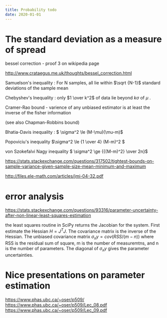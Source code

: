 ```yaml
---
title: Probability todo
date: 2020-01-01
---
```

# The standard deviation as a measure of spread
bessel correction - proof 3 on wikipedia page

<http://www.crataegus.me.uk/thoughts/bessel_correction.html>

Samuelson's inequality : For N samples, all lie within $\sqrt {N-1}$ standard deviations of the sample mean

Chebyshev's Inequality : only $1 \over k^2$ of data lie beyond $k\sigma$ of $\mu$
.

Cramer-Rao bound - varience of any unbiased estimator is at least the inverse of the fisher information

(see also Chapman-Robbins bound)

Bhatia-Davis inequality : $ \sigma^2 \le (M-\mu)(\mu-m)$

Popoviciu's inequality $\sigma^2 \le {1 \over 4} (M-m)^2
$

von Szokefalvi Nagy inequality $ \sigma^2 \ge {{(M-m)^2} \over 2n}$

<https://stats.stackexchange.com/questions/317502/tightest-bounds-on-sample-variance-given-sample-size-mean-minimum-and-maximum>

<http://files.ele-math.com/articles/jmi-04-32.pdf>

# error analysis

<https://stats.stackexchange.com/questions/93316/parameter-uncertainty-after-non-linear-least-squares-estimation>

the least squares routine in SciPy returns the Jacobian for the system. First estimate the Hessian $H=J^TJ$. The covariance matrix is the inverse of the Hessian. The unbiased covariance matrix $\sigma_xy = cov (RSS/(m-n))$ where RSS is the residual sum of square, m is the number of measuremtns, and n is the number of parameters. The diagonal of $\sigma_xy$ gives the parameter uncertainties.

# Nice presentations on parameter estimation
<https://www.phas.ubc.ca/~oser/p509/>
<https://www.phas.ubc.ca/~oser/p509/Lec_08.pdf>
<https://www.phas.ubc.ca/~oser/p509/Lec_09.pdf>